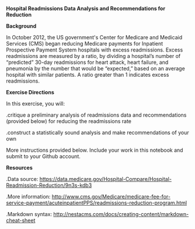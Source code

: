 **Hospital Readmissions Data Analysis and Recommendations for Reduction**

**Background**

In October 2012, the US government's Center for Medicare and Medicaid Services (CMS) began reducing Medicare payments for Inpatient Prospective Payment System hospitals with excess readmissions. Excess readmissions are measured by a ratio, by dividing a hospital’s number of “predicted” 30-day readmissions for heart attack, heart failure, and pneumonia by the number that would be “expected,” based on an average hospital with similar patients. A ratio greater than 1 indicates excess readmissions.

**Exercise Directions**

In this exercise, you will:

.critique a preliminary analysis of readmissions data and recommendations (provided below) for reducing the readmissions rate

.construct a statistically sound analysis and make recommendations of your own

More instructions provided below. Include your work in this notebook and submit to your Github account.

**Resources**

.Data source: https://data.medicare.gov/Hospital-Compare/Hospital-Readmission-Reduction/9n3s-kdb3

.More information: http://www.cms.gov/Medicare/medicare-fee-for-service-payment/acuteinpatientPPS/readmissions-reduction-program.html

.Markdown syntax: http://nestacms.com/docs/creating-content/markdown-cheat-sheet
